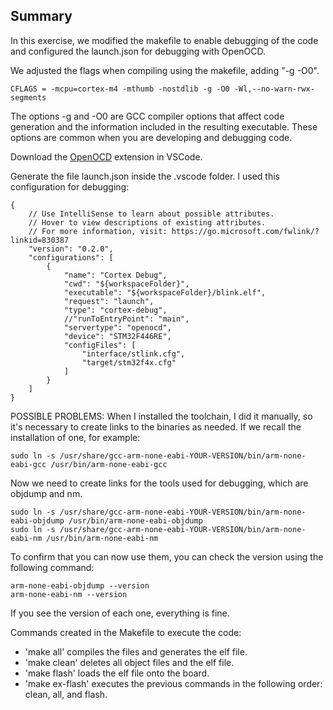 ## Summary
In this exercise, we modified the makefile to enable debugging of the code and configured the launch.json for debugging with OpenOCD.

We adjusted the flags when compiling using the makefile, adding "-g -O0".
```
CFLAGS = -mcpu=cortex-m4 -mthumb -nostdlib -g -O0 -Wl,--no-warn-rwx-segments
```

The options -g and -O0 are GCC compiler options that affect code generation and the information included in the resulting executable. These options are common when you are developing and debugging code.

Download the [OpenOCD](https://marketplace.visualstudio.com/items?itemName=marus25.cortex-debug) extension in VSCode.

Generate the file launch.json inside the .vscode folder. I used this configuration for debugging:
```
{
    // Use IntelliSense to learn about possible attributes.
    // Hover to view descriptions of existing attributes.
    // For more information, visit: https://go.microsoft.com/fwlink/?linkid=830387
    "version": "0.2.0",
    "configurations": [
        {
            "name": "Cortex Debug",
            "cwd": "${workspaceFolder}",
            "executable": "${workspaceFolder}/blink.elf",
            "request": "launch",
            "type": "cortex-debug",
            //"runToEntryPoint": "main",
            "servertype": "openocd",
            "device": "STM32F446RE",
            "configFiles": [
                "interface/stlink.cfg",
                "target/stm32f4x.cfg"
            ]
        }
    ]
}
```
POSSIBLE PROBLEMS: 
When I installed the toolchain, I did it manually, so it's necessary to create links to the binaries as needed. If we recall the installation of one, for example:
```
sudo ln -s /usr/share/gcc-arm-none-eabi-YOUR-VERSION/bin/arm-none-eabi-gcc /usr/bin/arm-none-eabi-gcc
```
Now we need to create links for the tools used for debugging, which are objdump and nm.
```
sudo ln -s /usr/share/gcc-arm-none-eabi-YOUR-VERSION/bin/arm-none-eabi-objdump /usr/bin/arm-none-eabi-objdump
sudo ln -s /usr/share/gcc-arm-none-eabi-YOUR-VERSION/bin/arm-none-eabi-nm /usr/bin/arm-none-eabi-nm
```
To confirm that you can now use them, you can check the version using the following command:
```
arm-none-eabi-objdump --version
arm-none-eabi-nm --version
```
If you see the version of each one, everything is fine.

Commands created in the Makefile to execute the code:
- 'make all'
compiles the files and generates the elf file.
- 'make clean'
deletes all object files and the elf file.
- 'make flash'
loads the elf file onto the board.
- 'make ex-flash'
executes the previous commands in the following order: clean, all, and flash.
